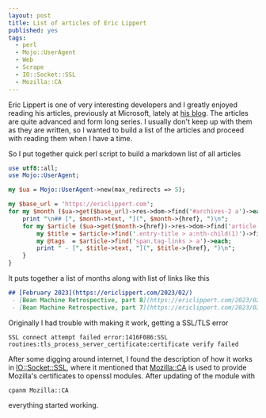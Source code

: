 ```yaml
---
layout: post
title: List of articles of Eric Lippert
published: yes
tags:
  - perl
  - Mojo::UserAgent
  - Web
  - Scrape
  - IO::Socket::SSL
  - Mozilla::CA
---
```

Eric Lippert is one of very interesting developers and I greatly enjoyed reading his articles, previously at Microsoft, lately at [his blog][1]. The articles are quite advanced and form long series. I usually don't keep up with them as they are written, so I wanted to build a list of the articles and proceed with reading them when I have a time.

So I put together quick perl script to build a markdown list of all articles

```perl
use utf8::all;
use Mojo::UserAgent;

my $ua = Mojo::UserAgent->new(max_redirects => 5);

my $base_url = 'https://ericlippert.com';
for my $month ($ua->get($base_url)->res->dom->find('#archives-2 a')->each) {
    print "\n## [", $month->text, "](", $month->{href}, ")\n";
    for my $article ($ua->get($month->{href})->res->dom->find('article')->each) {
        my $title = $article->find('.entry-title > a:nth-child(1)')->first;
        my @tags  = $article->find('span.tag-links > a')->each;
        print " - [", $title->text, "](", $title->{href}, ")\n";
    }
}
```

It puts together a list of months along with list of links like this

```md
## [February 2023](https://ericlippert.com/2023/02/)
 - [Bean Machine Retrospective, part 8](https://ericlippert.com/2023/02/23/bean-machine-retrospective-part-8/)
 - [Bean Machine Retrospective, part 7](https://ericlippert.com/2023/02/08/bean-machine-retrospective-part-7/)
```

Originally I had trouble with making it work, getting a SSL/TLS error 

    SSL connect attempt failed error:1416F086:SSL routines:tls_process_server_certificate:certificate verify failed

After some digging around internet, I found the description of how it works in [IO::Socket::SSL][2], where it mentioned that [Mozilla::CA][3] is used to provide Mozilla's certificates to openssl modules. After updating of the module with 

    cpanm Mozilla::CA

everything started working.

[1]: https://ericlippert.com/
[2]: https://metacpan.org/pod/IO::Socket::SSL#Essential-Information-About-SSL/TLS
[3]: https://metacpan.org/pod/Mozilla::CA
